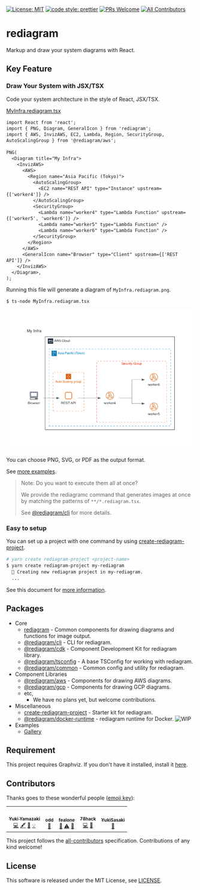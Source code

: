 [![License: MIT](https://img.shields.io/badge/License-MIT-yellow.svg)](https://opensource.org/licenses/MIT)
[![code style: prettier](https://img.shields.io/badge/code_style-prettier-ff69b4.svg)](https://github.com/prettier/prettier)
[![PRs Welcome](https://img.shields.io/badge/PRs-welcome-brightgreen.svg)](http://makeapullrequest.com) <!-- ALL-CONTRIBUTORS-BADGE:START - Do not remove or modify this section -->
[![All Contributors](https://img.shields.io/badge/all_contributors-5-orange.svg)](#contributors)
<!-- ALL-CONTRIBUTORS-BADGE:END -->

# rediagram

Markup and draw your system diagrams with React.

## Key Feature

### Draw Your System with JSX/TSX

Code your system architecture in the style of React, JSX/TSX.

[MyInfra.rediagram.tsx](./examples/gallery/src/MyInfra.rediagram.tsx)

```tsx
import React from 'react';
import { PNG, Diagram, GeneralIcon } from 'rediagram';
import { AWS, InvizAWS, EC2, Lambda, Region, SecurityGroup, AutoScalingGroup } from '@rediagram/aws';

PNG(
  <Diagram title="My Infra">
    <InvizAWS>
      <AWS>
        <Region name="Asia Pacific (Tokyo)">
          <AutoScalingGroup>
            <EC2 name="REST API" type="Instance" upstream={['worker4']} />
          </AutoScalingGroup>
          <SecurityGroup>
            <Lambda name="worker4" type="Lambda Function" upstream={['worker5', 'worker6']} />
            <Lambda name="worker5" type="Lambda Function" />
            <Lambda name="worker6" type="Lambda Function" />
          </SecurityGroup>
        </Region>
      </AWS>
      <GeneralIcon name="Browser" type="Client" upstream={['REST API']} />
    </InvizAWS>
  </Diagram>,
);
```

Running this file will generate a diagram of `MyInfra.rediagram.png`.

```bash
$ ts-node MyInfra.rediagram.tsx
```

![MyInfra](./examples/gallery/img/MyInfra.rediagram.png)

You can choose PNG, SVG, or PDF as the output format.

See [more examples](./examples/gallery/README.md).

> Note:
> Do you want to execute them all at once?
>
> We provide the rediagramc command that generates images at once by matching the patterns of `**/*.rediagram.tsx`.
>
> See [@rediagram/cli](./packages/cli/README.md) for more details.

### Easy to setup

You can set up a project with one command by using [create-rediagram-project](./packages/create-rediagram-project/README.md).

```bash
# yarn create rediagram-project <project-name>
$ yarn create rediagram-project my-rediagram
  🌈 Creating new rediagram project in my-rediagram.
  ...
```

See this document for [more information](https://kamiazya.github.io/rediagram/docs/getting-started/setup-project).

## Packages

- Core
  - [rediagram](./packages/rediagram/README.md) - Common components for drawing diagrams and functions for image output.
  - [@rediagram/cli](./packages/cli/README.md) - CLI for rediagram.
  - [@rediagram/cdk](./packages/cdk/README.md) - Component Development Kit for rediagram library.
  - [@rediagram/tsconfig](./packages/tsconfig/README.md) - A base TSConfig for working with rediagram.
  - [@rediagram/common](./packages/common/README.md)  - Common config and utility for rediagram.
- Component Libraries
  - [@rediagram/aws](./component-libraries/aws/README.md) - Components for drawing AWS diagrams.
  - [@rediagram/gcp](./component-libraries/gcp/README.md) - Components for drawing GCP diagrams.
  - etc,
    - We have no plans yet, but welcome contributions.
- Miscellaneous
  - [create-rediagram-project](./packages/create-rediagram-project/README.md) - Starter kit for rediagram.
  - [@rediagram/docker-runtime](./docker/README.md) - rediagram runtime for Docker. ![WIP](https://img.shields.io/badge/-WIP-yellow)
- Examples
  - [Gallery](./examples/gallery/README.md)

## Requirement

This project requires Graphviz.
If you don't have it installed, install it [here](https://graphviz.gitlab.io/download/).

## Contributors

Thanks goes to these wonderful people ([emoji key](https://allcontributors.org/docs/en/emoji-key)):

<!-- ALL-CONTRIBUTORS-LIST:START - Do not remove or modify this section -->
<!-- prettier-ignore-start -->
<!-- markdownlint-disable -->
<table>
  <tr>
    <td align="center"><a href="http://blog.kamiazya.tech/"><img src="https://avatars0.githubusercontent.com/u/35218186?v=4" width="100px;" alt=""/><br /><sub><b>Yuki Yamazaki</b></sub></a><br /><a href="https://github.com/kamiazya/rediagram/commits?author=kamiazya" title="Code">💻</a> <a href="#content-kamiazya" title="Content">🖋</a> <a href="#design-kamiazya" title="Design">🎨</a> <a href="#example-kamiazya" title="Examples">💡</a></td>
    <td align="center"><a href="https://github.com/odd12258053"><img src="https://avatars1.githubusercontent.com/u/70652613?v=4" width="100px;" alt=""/><br /><sub><b>odd</b></sub></a><br /><a href="https://github.com/kamiazya/rediagram/issues?q=author%3Aodd12258053" title="Bug reports">🐛</a></td>
    <td align="center"><a href="http://lonesec.com"><img src="https://avatars1.githubusercontent.com/u/57695598?v=4" width="100px;" alt=""/><br /><sub><b>fealone</b></sub></a><br /><a href="#ideas-fealone" title="Ideas, Planning, & Feedback">🤔</a> <a href="https://github.com/kamiazya/rediagram/commits?author=fealone" title="Tests">⚠️</a> <a href="https://github.com/kamiazya/rediagram/issues?q=author%3Afealone" title="Bug reports">🐛</a></td>
    <td align="center"><a href="https://github.com/78hack"><img src="https://avatars0.githubusercontent.com/u/59414867?v=4" width="100px;" alt=""/><br /><sub><b>78hack</b></sub></a><br /><a href="https://github.com/kamiazya/rediagram/commits?author=78hack" title="Code">💻</a> <a href="https://github.com/kamiazya/rediagram/issues?q=author%3A78hack" title="Bug reports">🐛</a></td>
    <td align="center"><a href="https://github.com/tokidrill"><img src="https://avatars3.githubusercontent.com/u/42460318?v=4" width="100px;" alt=""/><br /><sub><b>YukiSasaki</b></sub></a><br /><a href="#ideas-tokidrill" title="Ideas, Planning, & Feedback">🤔</a></td>
  </tr>
</table>

<!-- markdownlint-enable -->
<!-- prettier-ignore-end -->
<!-- ALL-CONTRIBUTORS-LIST:END -->

This project follows the [all-contributors](https://github.com/all-contributors/all-contributors)
specification. Contributions of any kind welcome!

## License

This software is released under the MIT License, see [LICENSE](./LICENSE).
